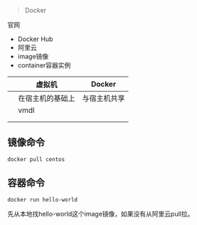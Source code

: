 > Docker

官网



- Docker Hub
- 阿里云
- image镜像
- container容器实例



|      | 虚拟机           | Docker       |
| ---- | ---------------- | ------------ |
|      | 在宿主机的基础上 | 与宿主机共享 |
|      | vmdl             |              |
|      |                  |              |
|      |                  |              |





## 镜像命令





```
docker pull centos
```





## 容器命令



```
docker run hello-world
```

先从本地找hello-world这个image镜像，如果没有从阿里云pull拉。